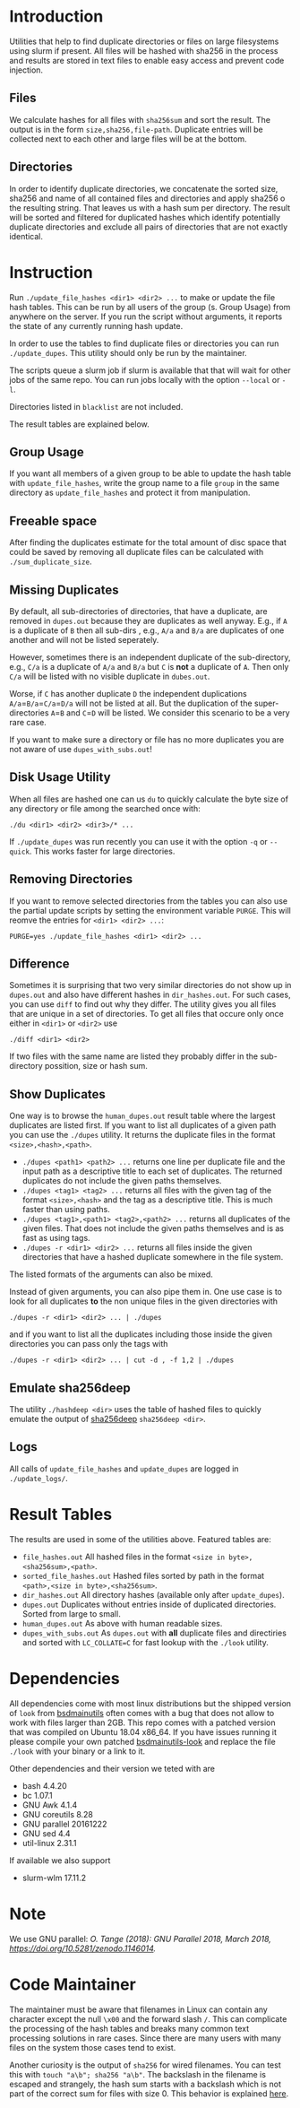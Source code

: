 # Introduction

Utilities that help to find duplicate directories or files
on large filesystems using slurm if present. All files
will be hashed with sha256 in the process and results
are stored in text files to enable easy access and prevent
code injection.

## Files

We calculate hashes for all files with `sha256sum` and sort the result.
The output is in the form `size,sha256,file-path`.
Duplicate entries will be collected next to each other and
large files will be at the bottom.

## Directories

In order to identify duplicate directories, we concatenate the sorted
size, sha256 and name of all contained files and directories and apply sha256 o
the resulting string. That leaves us with a hash sum per directory. The result
will be sorted and filtered for duplicated hashes which identify
potentially duplicate directories and exclude all pairs of directories that
are not exactly identical.

# Instruction

Run `./update_file_hashes <dir1> <dir2> ...` to make or update the file hash
tables. This can be run by all users of the group (s. Group Usage) from
anywhere on the server. If you run the script without arguments, it reports the
state of any currently running hash update.

In order to use the tables to find duplicate
files or directories you can run `./update_dupes`.
This utility should only be run by the maintainer.

The scripts queue a slurm job if slurm is available that
that will wait for other jobs of the same repo.
You can run jobs locally with the option `--local` or `-l`.

Directories listed in `blacklist` are not included.

The result tables are explained below.

## Group Usage

If you want all members of a given group to be able to update the hash table
with `update_file_hashes`, write the group name to a file `group` in the
same directory as `update_file_hashes` and protect it from manipulation.

## Freeable space

After finding the duplicates estimate for the total amount of disc space that
could be saved by removing all duplicate files can be calculated with
`./sum_duplicate_size`.

## Missing Duplicates

By default, all sub-directories of directories, that have a duplicate, are
removed in `dupes.out` because they are duplicates
as well anyway. E.g., if `A` is a duplicate of `B` then all sub-dirs
, e.g., `A/a` and `B/a` are duplicates of one another and
will not be listed seperately.

However, sometimes there is an independent duplicate
of the sub-directory, e.g., `C/a` is a duplicate of `A/a` and `B/a`
but `C` is **not** a duplicate of `A`. Then only `C/a` will be listed
with no visible duplicate in `dubes.out`.

Worse, if `C` has another duplicate `D` the independent duplications
`A/a`=`B/a`=`C/a`=`D/a` will not be listed at all. But
the duplication of the super-directories `A`=`B` and `C`=`D` will be
listed. We consider this scenario to be a very rare case.

If you want to make sure a directory or file has no more duplicates you
are not aware of use `dupes_with_subs.out`!

## Disk Usage Utility

When all files are hashed one can us `du` to
quickly calculate the byte size of any directory or file
among the searched once with:
```{bash}
./du <dir1> <dir2> <dir3>/* ...
```
If `./update_dupes` was run recently you can use it with the
option `-q` or `--quick`. This works faster for large directories.

## Removing Directories

If you want to remove selected directories from the tables you can also
use the partial update scripts by setting the environment variable
`PURGE`. This will reomve the entries for `<dir1> <dir2> ...`:
```{bash}
PURGE=yes ./update_file_hashes <dir1> <dir2> ...
```

## Difference

Sometimes it is surprising that two very similar directories do not show up in
`dupes.out` and also have different hashes in `dir_hashes.out`.  For such
cases, you can use `diff` to find out why they differ. The utility gives you
all files that are unique in a set of directories.  To get all files that
occure only once either in `<dir1>` or `<dir2>` use
```{bash}
./diff <dir1> <dir2>
```
If two files with the same name are listed they probably differ in
the sub-directory possition, size or hash sum.

## Show Duplicates

One way is to browse the `human_dupes.out` result table where the largest
duplicates are listed first. If you want to list all duplicates of a given path
you can use the `./dupes` utility. It returns the duplicate files in the format
`<size>,<hash>,<path>`.
 - `./dupes <path1> <path2> ...` returns one line per duplicate file and the
   input path as a descriptive title to each set of duplicates. The returned
   duplicates do not include the given paths themselves.
 - `./dupes <tag1> <tag2> ...` returns all files with the given tag of the
   format `<size>,<hash>` and the tag as a descriptive title. This is much
   faster than using paths.
 - `./dupes <tag1>,<path1> <tag2>,<path2> ...` returns all duplicates of the
   given files. That does not include the given paths themselves and is as fast
   as using tags.
 - `./dupes -r <dir1> <dir2> ...` returns all files inside the given
   directories that have a hashed duplicate somewhere in the file system.

The listed formats of the arguments can also be mixed.

Instead of given arguments, you can also pipe them in. One use case is to
look for all duplicates **to** the non unique files in the given directories with
```{bash}
./dupes -r <dir1> <dir2> ... | ./dupes
```
and if you want to list all the duplicates including those inside the given
directories you can pass only the tags with
```{bash}
./dupes -r <dir1> <dir2> ... | cut -d , -f 1,2 | ./dupes
```

## Emulate sha256deep

The utility `./hashdeep <dir>` uses the table of hashed files to quickly emulate
the output of [sha256deep](http://md5deep.sourceforge.net/start-md5deep.html)
`sha256deep <dir>`.

## Logs

All calls of `update_file_hashes` and `update_dupes` are logged in `./update_logs/`.

# Result Tables

The results are used in some of the utilities above. Featured tables are:
 - `file_hashes.out` All hashed files in the format `<size in byte>,<sha256sum>,<path>`.
 - `sorted_file_hashes.out` Hashed files sorted by path in the format `<path>,<size in byte>,<sha256sum>`.
 - `dir_hashes.out` All directory hashes (available only after `update_dupes`).
 - `dupes.out` Duplicates without entries inside of duplicated directories.
 Sorted from large to small.
 - `human_dupes.out` As above with human readable sizes.
 - `dupes_with_subs.out` As `dupes.out` with **all** duplicate files and directiries
 and sorted with `LC_COLLATE=C` for fast lookup with the `./look` utility.


# Dependencies

All dependencies come with most linux distributions but the shipped version of
`look` from [bsdmainutils](https://packages.debian.org/de/sid/bsdmainutils)
often comes with a bug that does not allow to work with files larger than 2GB.
This repo comes with a patched version that was compiled on Ubuntu 18.04 x86_64.
If you have issues running it please compile your own patched
[bsdmainutils-look](https://github.com/stuartraetaylor/bsdmainutils-look)
and replace the file `./look` with your binary or a link to it.

Other dependencies and their version we teted with are
 - bash 4.4.20
 - bc 1.07.1
 - GNU Awk 4.1.4
 - GNU coreutils 8.28
 - GNU parallel 20161222
 - GNU sed 4.4
 - util-linux 2.31.1

If available we also support
 - slurm-wlm 17.11.2

# Note

We use GNU parallel:
*O. Tange (2018): GNU Parallel 2018, March 2018, https://doi.org/10.5281/zenodo.1146014.*

# Code Maintainer

The maintainer must be aware that filenames in Linux can contain any character
except the null `\x00` and the forward slash `/`. This can complicate the
processing of the hash tables and breaks many common text processing solutions
in rare cases. Since there are many users with many files on the system those
cases tend to exist.

Another curiosity is the output of `sha256` for wired filenames. You can test
this with `touch "a\b"; sha256 "a\b"`. The backslash in the filename is escaped
and strangely, the hash sum starts with a backslash which is not part of the
correct sum for files with size 0. This behavior is explained
[here](https://unix.stackexchange.com/questions/313733/various-checksums-utilities-precede-hash-with-backslash).

